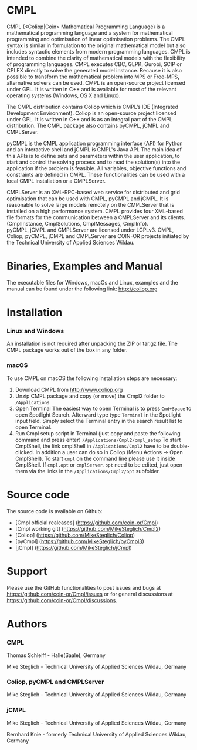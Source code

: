# CMPL

CMPL (<Coliop|Coin> Mathematical Programming Language) is a mathematical programming language and a system for mathematical programming and optimisation of linear optimisation problems.
The CMPL syntax is similar in formulation to the original mathematical model but also includes syntactic elements from modern programming languages. CMPL is intended to combine the clarity of mathematical models with the flexibility of programming languages.
CMPL executes CBC, GLPK, Gurobi, SCIP or CPLEX directly to solve the generated model instance. Because it is also possible to transform the mathematical problem into MPS or Free-MPS, alternative solvers can be used.
CMPL is an open-source project licensed under GPL. It is written in C++ and is available for most of the relevant operating systems (Windows, OS X and Linux). 

The CMPL distribution contains Coliop which is CMPL’s IDE (Integrated Development Environment). Coliop is an open-source project licensed under GPL. It is written in C++ and is as an integral part of the CMPL distribution. 
The CMPL package also contains pyCMPL, jCMPL and CMPLServer. 

pyCMPL is the CMPL application programming interface (API) for Python and an interactive shell and jCMPL is CMPL's Java API. The main idea of this APIs is to define sets and parameters within the user application, to start and control the solving process and to read the solution(s) into the application if the problem is feasible. All variables, objective functions and constraints are defined in CMPL. These functionalities can be used with a local CMPL installation or a CMPLServer. 

CMPLServer is an XML-RPC-based web service for distributed and grid optimisation that can be used with CMPL, pyCMPL and jCMPL. It is reasonable to solve large models remotely on the CMPLServer that is installed on a high performance system. CMPL provides four XML-based file formats for the communication between a CMPLServer and its clients. (CmplInstance, CmplSolutions, CmplMessages, CmplInfo).  
pyCMPL, jCMPL and CMPLServer are licensed under LGPLv3.
CMPL, Coliop, pyCMPL, jCMPL and CMPLServer are COIN-OR projects initiated by the Technical University of Applied Sciences Wildau.


# Binaries, Examples and Manual

The executable files for Windows, macOs and Linux, examples and the manual can be found under the following link: http://coliop.org


# Installation 

### Linux and Windows 

An installation is not required after unpacking the ZIP or tar.gz file. The CMPL package works out of the box in any folder.   

### macOS

To use CMPL on macOS the following installation steps are necessary:
 1. Download CMPL from  http://www.coliop.org
 2. Unzip CMPL package and copy (or move) the Cmpl2 folder to ```/Applications```
 3. Open Terminal
The easiest way to open Terminal is to press ```Cmd+Space``` to open Spotlight Search. Afterward type type ```Terminal``` in the Spotlight input field. Simply select the Terminal entry in the search result list to open Terminal.
 4. Run Cmpl setup script in Terminal (just copy and paste the following command and press enter)
    ```/Applications/Cmpl2/cmpl_setup``` 
To start CmplShell, the link cmplShell in  ```/Applications/Cmpl2``` have to be double-clicked. In addition a user can do so in Coliop (Menu Actions -> Open CmplShell). To start ```cmpl``` on the command line please use it inside CmplShell.   If ```cmpl.opt``` or ```cmplServer.opt``` need to be edited, just open them via the links in the ```/Applications/Cmpl2/opt``` subfolder. 



# Source code

The source code is available on Github:

 * [Cmpl official realeases] (https://github.com/coin-or/Cmpl)  
 * [Cmpl working git] (https://github.com/MikeSteglich/Cmpl2)
 * [Coliop] (https://github.com/MikeSteglich/Coliop)
 * [pyCmpl] (https://github.com/MikeSteglich/pyCmpl3)
 * [jCmpl] (https://github.com/MikeSteglich/jCmpl)


# Support

Please use the GitHub functionalities to post issues and bugs at https://github.com/coin-or/Cmpl/issues or for general discussions at https://github.com/coin-or/Cmpl/discussions.

# Authors 

### CMPL

Thomas Schleiff - Halle(Saale), Germany

Mike Steglich - Technical University of Applied Sciences Wildau, Germany 

### Coliop, pyCMPL and CMPLServer

Mike Steglich - Technical University of Applied Sciences Wildau, Germany 

### jCMPL

Mike Steglich - Technical University of Applied Sciences Wildau, Germany 

Bernhard Knie - formerly Technical University of Applied Sciences Wildau, Germany








